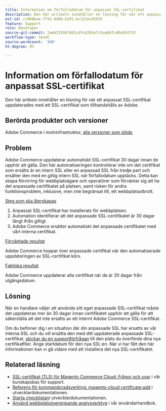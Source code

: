 ```yaml
---
title: Information om förfallodatum för anpassat SSL-certifikat
description: Den här artikeln innehåller en lösning för när ett anpassat SSL-certifikat uppdaterades med ett SSL-certifikat som tillhandahålls av Adobe.
exl-id: cc968bae-f742-449b-b291-bc121ec45935
feature: Support
role: Developer
source-git-commit: 2aeb2355b74d1cdfc62b5e7c5aa04fcd0a654733
workflow-type: tm+mt
source-wordcount: '349'
ht-degree: 0%

---
```


# Information om förfallodatum för anpassat SSL-certifikat

Den här artikeln innehåller en lösning för när ett anpassat SSL-certifikat uppdaterades med ett SSL-certifikat som tillhandahålls av Adobe.

## Berörda produkter och versioner

Adobe Commerce i molninfrastruktur, [alla versioner som stöds](https://magento.com/sites/default/files/magento-software-lifecycle-policy.pdf)

## Problem

Adobe Commerce uppdaterar automatiskt SSL-certifikat 30 dagar innan de upphör att gälla. Den här automatiseringen kontrollerar inte om det certifikat som ersätts är en intern SSL eller en anpassad SSL från tredje part och ersätter den med en giltig intern SSL när förfallodatum upptäcks. Detta kan skapa förvirring för webbplatsägare och operatörer som förväntar sig att ha det anpassade certifikatet på platsen, samt risken för andra funktionsproblem, inklusive, men inte begränsat till, ett webbplatsutbrott.

<u>Steg som ska återskapas</u>

1. Anpassat SSL-certifikat har installerats för webbplatsen.
1. Automation identifierar att det anpassade SSL-certifikatet är 30 dagar långt ifrån giltigt.
1. Adobe Commerce ersätter automatiskt det anpassade certifikatet med vårt interna certifikat.

<u>Förväntade resultat</u>

Adobe Commerce hoppar över anpassade certifikat när den automatiserade uppdateringen av SSL-certifikat körs.

<u>Faktiska resultat</u>

Adobe Commerce uppdaterar alla certifikat när de är 30 dagar från utgångsdatum.

## Lösning

När en handlare väljer att använda sitt eget anpassade SSL-certifikat måste det uppdateras mer än 30 dagar innan certifikatet upphör att gälla för att säkerställa att det inte ersätts av ett internt Adobe Commerce SSL-certifikat.

Om du befinner dig i en situation där din anpassade SSL har ersatts av vår interna SSL och du vill ersätta den med ditt uppdaterade anpassade SSL-certifikat, [skickar du en supportförfrågan](/help/help-center-guide/help-center/magento-help-center-user-guide.md#submit-ticket) till den plats du överförde dina nya certifikatfiler. Ange startdatum för den nya SSL:en. När vi har fått den här informationen kan vi gå vidare med att installera det nya SSL-certifikatet.

## Relaterad läsning

* [SSL-certifikat (TLS) för Magento Commerce Cloud: Frågor och svar](/help/how-to/general/ssl-tls-certificates-for-magento-commerce-cloud-faq.md) i vår kunskapsbas för support.
* [Referens för kommandoradsverktyg: magento-cloud certificate:add](https://experienceleague.adobe.com/sv/docs/commerce-cloud-service/user-guide/dev-tools/cloud-cli/cloud-cli-reference#certificateadd) i utvecklardokumentationen.
* [Starta checklistan](https://experienceleague.adobe.com/sv/docs/commerce-cloud-service/user-guide/launch/checklist)i utvecklardokumentationen.
* [Använd webbplatsövergripande analysverktyg](https://experienceleague.adobe.com/sv/docs/commerce-operations/tools/site-wide-analysis-tool/access#step-2-access-site-wide-analysis-tool) i vår användarhandbok.
